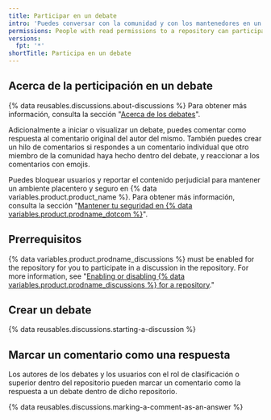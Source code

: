 ```yaml
---
title: Participar en un debate
intro: 'Puedes conversar con la comunidad y con los mantenedores en un foro dentro del repositorio de un proyecto en {% data variables.product.product_name %}.'
permissions: People with read permissions to a repository can participate in discussions in the repository.
versions:
  fpt: '*'
shortTitle: Participa en un debate
---
```



## Acerca de la perticipación en un debate

{% data reusables.discussions.about-discussions %} Para obtener más información, consulta la sección "[Acerca de los debates](/discussions/collaborating-with-your-community-using-discussions/about-discussions)".

Adicionalmente a iniciar o visualizar un debate, puedes comentar como respuesta al comentario original del autor del mismo. También puedes crear un hilo de comentarios si respondes a un comentario individual que otro miembro de la comunidad haya hecho dentro del debate, y reaccionar a los comentarios con emojis.

Puedes bloquear usuarios y reportar el contenido perjudicial para mantener un ambiente placentero y seguro en {% data variables.product.product_name %}. Para obtener más información, consulta la sección "[Mantener tu seguridad en {% data variables.product.prodname_dotcom %}](/communities/maintaining-your-safety-on-github)".

## Prerrequisitos

{% data variables.product.prodname_discussions %} must be enabled for the repository for you to participate in a discussion in the repository. For more information, see "[Enabling or disabling {% data variables.product.prodname_discussions %} for a repository](/github/administering-a-repository/enabling-or-disabling-github-discussions-for-a-repository)."

## Crear un debate

{% data reusables.discussions.starting-a-discussion %}

## Marcar un comentario como una respuesta

Los autores de los debates y los usuarios con el rol de clasificación o superior dentro del repositorio pueden marcar un comentario como la respuesta a un debate dentro de dicho repositorio.

{% data reusables.discussions.marking-a-comment-as-an-answer %}
